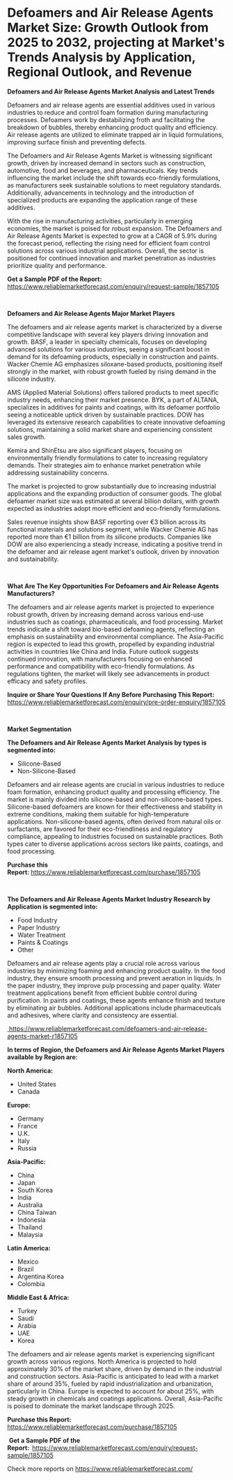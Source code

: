 <p><h1>Defoamers and Air Release Agents Market Size: Growth Outlook from 2025 to 2032, projecting at Market's Trends Analysis by Application, Regional Outlook, and Revenue</h1></p><p><strong>Defoamers and Air Release Agents Market Analysis and Latest Trends</strong></p>
<p><p>Defoamers and air release agents are essential additives used in various industries to reduce and control foam formation during manufacturing processes. Defoamers work by destabilizing froth and facilitating the breakdown of bubbles, thereby enhancing product quality and efficiency. Air release agents are utilized to eliminate trapped air in liquid formulations, improving surface finish and preventing defects.</p><p>The Defoamers and Air Release Agents Market is witnessing significant growth, driven by increased demand in sectors such as construction, automotive, food and beverages, and pharmaceuticals. Key trends influencing the market include the shift towards eco-friendly formulations, as manufacturers seek sustainable solutions to meet regulatory standards. Additionally, advancements in technology and the introduction of specialized products are expanding the application range of these additives. </p><p>With the rise in manufacturing activities, particularly in emerging economies, the market is poised for robust expansion. The Defoamers and Air Release Agents Market is expected to grow at a CAGR of 5.9% during the forecast period, reflecting the rising need for efficient foam control solutions across various industrial applications. Overall, the sector is positioned for continued innovation and market penetration as industries prioritize quality and performance.</p></p>
<p><strong>Get a Sample PDF of the Report:&nbsp;</strong> <a href="https://www.reliablemarketforecast.com/enquiry/request-sample/1857105?utm_campaign=3310&utm_medium=2&utm_source=Github&utm_content=ia&utm_term=27032025&utm_id=defoamers-and-air-release-agents">https://www.reliablemarketforecast.com/enquiry/request-sample/1857105</a></p>
<p>&nbsp;</p>
<p><strong>Defoamers and Air Release Agents Major Market Players</strong></p>
<p><p>The defoamers and air release agents market is characterized by a diverse competitive landscape with several key players driving innovation and growth. BASF, a leader in specialty chemicals, focuses on developing advanced solutions for various industries, seeing a significant boost in demand for its defoaming products, especially in construction and paints. Wacker Chemie AG emphasizes siloxane-based products, positioning itself strongly in the market, with robust growth fueled by rising demand in the silicone industry.</p><p>AMS (Applied Material Solutions) offers tailored products to meet specific industry needs, enhancing their market presence. BYK, a part of ALTANA, specializes in additives for paints and coatings, with its defoamer portfolio seeing a noticeable uptick driven by sustainable practices. DOW has leveraged its extensive research capabilities to create innovative defoaming solutions, maintaining a solid market share and experiencing consistent sales growth.</p><p>Kemira and ShinEtsu are also significant players, focusing on environmentally friendly formulations to cater to increasing regulatory demands. Their strategies aim to enhance market penetration while addressing sustainability concerns.</p><p>The market is projected to grow substantially due to increasing industrial applications and the expanding production of consumer goods. The global defoamer market size was estimated at several billion dollars, with growth expected as industries adopt more efficient and eco-friendly formulations.</p><p>Sales revenue insights show BASF reporting over €3 billion across its functional materials and solutions segment, while Wacker Chemie AG has reported more than €1 billion from its silicone products. Companies like DOW are also experiencing a steady increase, indicating a positive trend in the defoamer and air release agent market's outlook, driven by innovation and sustainability.</p></p>
<p>&nbsp;</p>
<p><strong>What Are The Key Opportunities For Defoamers and Air Release Agents Manufacturers?</strong></p>
<p><p>The defoamers and air release agents market is projected to experience robust growth, driven by increasing demand across various end-use industries such as coatings, pharmaceuticals, and food processing. Market trends indicate a shift toward bio-based defoaming agents, reflecting an emphasis on sustainability and environmental compliance. The Asia-Pacific region is expected to lead this growth, propelled by expanding industrial activities in countries like China and India. Future outlook suggests continued innovation, with manufacturers focusing on enhanced performance and compatibility with eco-friendly formulations. As regulations tighten, the market will likely see advancements in product efficacy and safety profiles.</p></p>
<p><strong>Inquire or Share Your Questions If Any Before Purchasing This Report:</strong> <a href="https://www.reliablemarketforecast.com/enquiry/pre-order-enquiry/1857105?utm_campaign=3310&utm_medium=2&utm_source=Github&utm_content=ia&utm_term=27032025&utm_id=defoamers-and-air-release-agents">https://www.reliablemarketforecast.com/enquiry/pre-order-enquiry/1857105</a></p>
<p>&nbsp;</p>
<p><strong>Market Segmentation</strong></p>
<p><strong>The Defoamers and Air Release Agents Market Analysis by types is segmented into:</strong></p>
<p><ul><li>Silicone-Based</li><li>Non-Silicone-Based</li></ul></p>
<p><p>Defoamers and air release agents are crucial in various industries to reduce foam formation, enhancing product quality and processing efficiency. The market is mainly divided into silicone-based and non-silicone-based types. Silicone-based defoamers are known for their effectiveness and stability in extreme conditions, making them suitable for high-temperature applications. Non-silicone-based agents, often derived from natural oils or surfactants, are favored for their eco-friendliness and regulatory compliance, appealing to industries focused on sustainable practices. Both types cater to diverse applications across sectors like paints, coatings, and food processing.</p></p>
<p><strong>Purchase this Report:&nbsp;</strong><a href="https://www.reliablemarketforecast.com/purchase/1857105?utm_campaign=3310&utm_medium=2&utm_source=Github&utm_content=ia&utm_term=27032025&utm_id=defoamers-and-air-release-agents">https://www.reliablemarketforecast.com/purchase/1857105</a></p>
<p>&nbsp;</p>
<p><strong>The Defoamers and Air Release Agents Market Industry Research by Application is segmented into:</strong></p>
<p><ul><li>Food Industry</li><li>Paper Industry</li><li>Water Treatment</li><li>Paints & Coatings</li><li>Other</li></ul></p>
<p><p>Defoamers and air release agents play a crucial role across various industries by minimizing foaming and enhancing product quality. In the food industry, they ensure smooth processing and prevent aeration in liquids. In the paper industry, they improve pulp processing and paper quality. Water treatment applications benefit from efficient bubble control during purification. In paints and coatings, these agents enhance finish and texture by eliminating air bubbles. Additional applications include pharmaceuticals and adhesives, where clarity and consistency are essential.</p></p>
<p><a href="https://www.reliablemarketforecast.com/defoamers-and-air-release-agents-market-r1857105?utm_campaign=3310&utm_medium=2&utm_source=Github&utm_content=ia&utm_term=27032025&utm_id=defoamers-and-air-release-agents">&nbsp;https://www.reliablemarketforecast.com/defoamers-and-air-release-agents-market-r1857105</a></p>
<p><strong>In terms of Region, the Defoamers and Air Release Agents Market Players available by Region are:</strong></p>
<p>
    <p> <strong> North America: </strong>
        <ul>
            <li>United States</li>
            <li>Canada</li>
        </ul>
        </p> 
    <p> <strong> Europe: </strong>
        <ul>
            <li>Germany</li>
            <li>France</li>
            <li>U.K.</li>
            <li>Italy</li>
            <li>Russia</li>
        </ul>
        </p> 
    <p> <strong> Asia-Pacific: </strong>
        <ul>
            <li>China</li>
            <li>Japan</li>
            <li>South Korea</li>
            <li>India</li>
            <li>Australia</li>
            <li>China Taiwan</li>
            <li>Indonesia</li>
            <li>Thailand</li>
            <li>Malaysia</li>
        </ul>
        </p> 
    <p> <strong> Latin America: </strong>
        <ul>
            <li>Mexico</li>
            <li>Brazil</li>
            <li>Argentina Korea</li>
            <li>Colombia</li>
        </ul>
        </p> 
    <p> <strong> Middle East & Africa: </strong>
        <ul>
            <li>Turkey</li>
            <li>Saudi</li>
            <li>Arabia</li>
            <li>UAE</li>
            <li>Korea</li>
        </ul>
    </p>
    </p>
<p><p>The defoamers and air release agents market is experiencing significant growth across various regions. North America is projected to hold approximately 30% of the market share, driven by demand in the industrial and construction sectors. Asia-Pacific is anticipated to lead with a market share of around 35%, fueled by rapid industrialization and urbanization, particularly in China. Europe is expected to account for about 25%, with steady growth in chemicals and coatings applications. Overall, Asia-Pacific is poised to dominate the market landscape through 2025.</p></p>
<p><strong>Purchase this Report: </strong><a href="https://www.reliablemarketforecast.com/purchase/1857105?utm_campaign=3310&utm_medium=2&utm_source=Github&utm_content=ia&utm_term=27032025&utm_id=defoamers-and-air-release-agents">https://www.reliablemarketforecast.com/purchase/1857105</a></p>
<p>&nbsp;<strong>Get a Sample PDF of the Report:&nbsp;&nbsp;</strong><a href="https://www.reliablemarketforecast.com/enquiry/request-sample/1857105?utm_campaign=3310&utm_medium=2&utm_source=Github&utm_content=ia&utm_term=27032025&utm_id=defoamers-and-air-release-agents">https://www.reliablemarketforecast.com/enquiry/request-sample/1857105</a></p>
<p><strong></strong></p>
<p>Check more reports on <a href="https://www.reliablemarketforecast.com/?utm_campaign=3310&utm_medium=2&utm_source=Github&utm_content=ia&utm_term=27032025&utm_id=defoamers-and-air-release-agents">https://www.reliablemarketforecast.com/</a></p>
